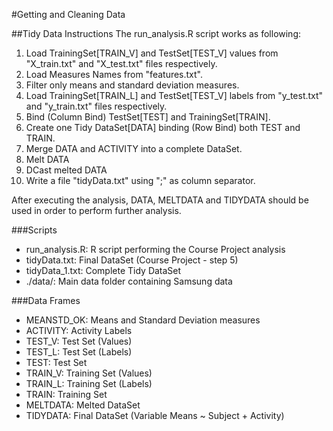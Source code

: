 #Getting and Cleaning Data


##Tidy Data Instructions
The run_analysis.R script works as following:
1. Load TrainingSet[TRAIN_V] and TestSet[TEST_V] values from "X_train.txt" and "X_test.txt" files respectively.
2. Load Measures Names from "features.txt".
3. Filter only means and standard deviation measures.
4. Load TrainingSet[TRAIN_L] and TestSet[TEST_V] labels from "y_test.txt" and "y_train.txt" files respectively.
5. Bind (Column Bind) TestSet[TEST] and TrainingSet[TRAIN].
6. Create one Tidy DataSet[DATA] binding (Row Bind) both TEST and TRAIN.
7. Merge DATA and ACTIVITY into a complete DataSet.
8. Melt DATA
9. DCast melted DATA 
10. Write a file "tidyData.txt" using ";" as column separator.


After executing the analysis, DATA, MELTDATA and TIDYDATA should be used in order to perform further analysis.



###Scripts
* run_analysis.R: R script performing the Course Project analysis
* tidyData.txt: Final DataSet (Course Project - step 5)
* tidyData_1.txt: Complete Tidy DataSet
* ./data/: Main data folder containing Samsung data


###Data Frames
* MEANSTD_OK: Means and Standard Deviation measures
* ACTIVITY: Activity Labels
* TEST_V: Test Set (Values)
* TEST_L: Test Set (Labels)
* TEST: Test Set
* TRAIN_V: Training Set (Values)
* TRAIN_L: Training Set (Labels)
* TRAIN: Training Set
* MELTDATA: Melted DataSet
* TIDYDATA: Final DataSet (Variable Means ~ Subject + Activity)
